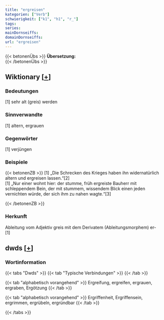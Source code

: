 ```yaml
---
title: "ergreisen"
kategorien: ["Verb"]
schwierigkeit: ["k1", "h1", "r_"]
tags:
series:
mainDornseiffs:
domainDornseiffs:
url: "ergreisen"
---
```


{{< betonenÜbs >}}
**Übersetzung:**  
{{< /betonenÜbs >}}

## Wiktionary [[+](https://de.wiktionary.org/wiki/ergreisen)]

### Bedeutungen
[1] sehr alt (greis) werden  

### Sinnverwandte
[1] altern, ergrauen  

### Gegenwörter
[1] verjüngen  

### Beispiele
{{< betonenZB >}}
[1] „Die Schrecken des Krieges haben ihn widernatürlich altern und ergreisen lassen.“[2]  
[1] „Nur einer wohnt hier: der stumme, früh ergreiste Bauherr mit schleppendem Bein, der mit stummem, wissendem Blick einen jeden vernichten würde, der sich ihm zu nahen wagte.“[3]  

{{< /betonenZB >}}
### Herkunft
Ableitung vom Adjektiv greis mit dem Derivatem (Ableitungsmorphem) er-[1]  



## dwds [[+](https://www.dwds.de/wb/ergreisen)]

### Wortinformation
{{< tabs "Dwds" >}}
{{< tab "Typische Verbindungen" >}}
{{< /tab >}}

{{< tab "alphabetisch vorangehend" >}}
Ergreifung, ergreifen, ergrauen, ergraben, Ergötzung
{{< /tab >}}

{{< tab "alphabetisch vorangehend" >}}
Ergriffenheit, Ergriffensein, ergrimmen, ergrübeln, ergründbar
{{< /tab >}}

{{< /tabs >}}

